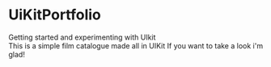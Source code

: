 # UiKitPortfolio
Getting started and experimenting with UIkit <br>
This is a simple film catalogue made all in UIKit
If you want to take a look i'm glad!
